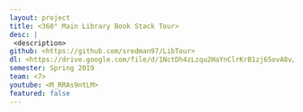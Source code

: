 ```yaml
---
layout: project
title: <360° Main Library Book Stack Tour>
desc: |
 <description>
github: <https://github.com/sredman97/LibTour>
dl: <https://drive.google.com/file/d/1NctDh4zLzqu2HaYnClrKrB1zj65ovA8v/view?usp=sharing>
semester: Spring 2019
team: <7>
youtube: <M_RRAs9ntLM>
featured: false
---
```

